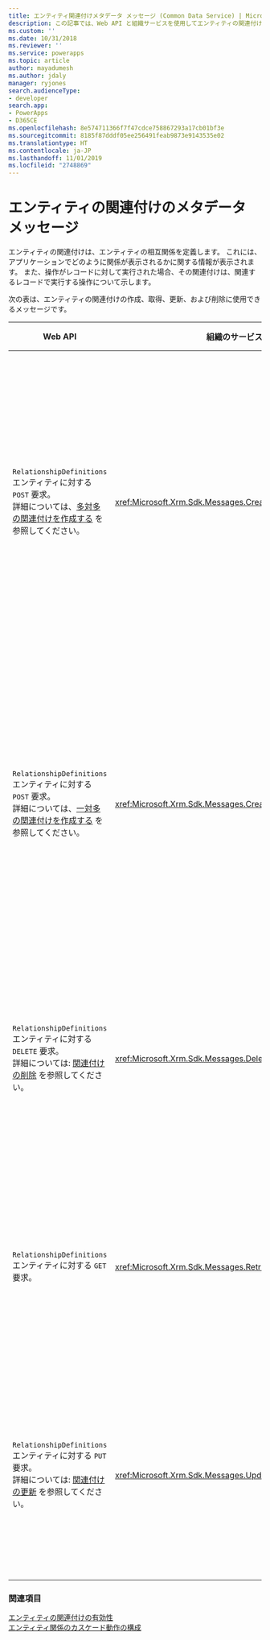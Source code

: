 ```yaml
---
title: エンティティ関連付けメタデータ メッセージ (Common Data Service) | Microsoft Docs
description: この記事では、Web API と組織サービスを使用してエンティティの関連付けの作成、取得、更新、および削除に使用することができるメッセージについて説明します。
ms.custom: ''
ms.date: 10/31/2018
ms.reviewer: ''
ms.service: powerapps
ms.topic: article
author: mayadumesh
ms.author: jdaly
manager: ryjones
search.audienceType:
- developer
search.app:
- PowerApps
- D365CE
ms.openlocfilehash: 8e574711366f7f47cdce758867293a17cb01bf3e
ms.sourcegitcommit: 8185f87dddf05ee256491feab9873e9143535e02
ms.translationtype: HT
ms.contentlocale: ja-JP
ms.lasthandoff: 11/01/2019
ms.locfileid: "2748869"
---
```

# <a name="entity-relationship-metadata-messages"></a>エンティティの関連付けのメタデータ メッセージ

エンティティの関連付けは、エンティティの相互関係を定義します。 これには、アプリケーションでどのように関係が表示されるかに関する情報が表示されます。 また、操作がレコードに対して実行された場合、その関連付けは、関連するレコードで実行する操作について示します。  
  
次の表は、エンティティの関連付けの作成、取得、更新、および削除に使用できるメッセージです。  
  
|Web API|組織のサービス|説明|  
|-------------|-------------|-----------------|  
|`RelationshipDefinitions` エンティティに対する `POST` 要求。 <br/>詳細については、[多対多の関連付けを作成する](webapi/create-update-entity-relationships-using-web-api.md#create-a-many-to-many-relationship) を参照してください。 |<xref:Microsoft.Xrm.Sdk.Messages.CreateManyToManyRequest>|2 つのエンティティ間に多対多の関連付けを作成します。|  
|`RelationshipDefinitions` エンティティに対する `POST` 要求。 <br/>詳細については、[一対多の関連付けを作成する](webapi/create-update-entity-relationships-using-web-api.md#create-a-one-to-many-relationship) を参照してください。|<xref:Microsoft.Xrm.Sdk.Messages.CreateOneToManyRequest>|2 つのエンティティ間に 1 対多の関連付けを作成します。|  
|`RelationshipDefinitions` エンティティに対する `DELETE` 要求。<br/>詳細については: [関連付けの削除](webapi/create-update-entity-relationships-using-web-api.md#delete-relationships) を参照してください。|<xref:Microsoft.Xrm.Sdk.Messages.DeleteRelationshipRequest>|エンティティの関連付けを削除します。|  
|`RelationshipDefinitions` エンティティに対する `GET` 要求。|<xref:Microsoft.Xrm.Sdk.Messages.RetrieveRelationshipRequest>|エンティティの関連付けを取得します。|  
|`RelationshipDefinitions` エンティティに対する `PUT` 要求。<br/>詳細については: [関連付けの更新](webapi/create-update-entity-relationships-using-web-api.md#update-relationships) を参照してください。|<xref:Microsoft.Xrm.Sdk.Messages.UpdateRelationshipRequest>|エンティティの関連付けを更新します。|  
  
### <a name="see-also"></a>関連項目  

 [エンティティの関連付けの有効性](entity-relationship-eligibility.md)   
 [エンティティ関係のカスケード動作の構成](configure-entity-relationship-cascading-behavior.md)